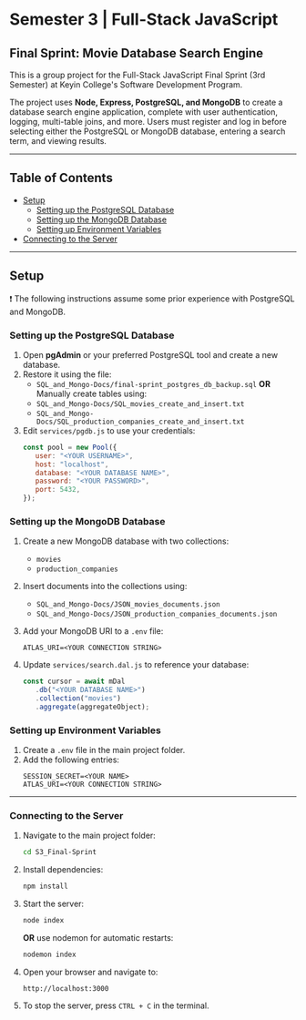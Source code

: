 <!--
    In VSCode, to switch to markdown preview mode, press Ctrl+Shift+V in the editor.
    To view preview side-by-side, press Ctrl+K V.
-->

# Semester 3 | Full-Stack JavaScript

## **Final Sprint: Movie Database Search Engine**

This is a group project for the Full-Stack JavaScript Final Sprint (3rd Semester) at Keyin College's Software Development Program.

The project uses **Node, Express, PostgreSQL, and MongoDB** to create a database search engine application, complete with user authentication, logging, multi-table joins, and more. Users must register and log in before selecting either the PostgreSQL or MongoDB database, entering a search term, and viewing results.

---

## Table of Contents
- [Setup](#setup)
  - [Setting up the PostgreSQL Database](#setting-up-the-postgresql-database)
  - [Setting up the MongoDB Database](#setting-up-the-mongodb-database)
  - [Setting up Environment Variables](#setting-up-environment-variables)
- [Connecting to the Server](#connecting-to-the-server)

---

## **Setup**

❗ The following instructions assume some prior experience with PostgreSQL and MongoDB.

### **Setting up the PostgreSQL Database**
1. Open **pgAdmin** or your preferred PostgreSQL tool and create a new database.
2. Restore it using the file:
   - `SQL_and_Mongo-Docs/final-sprint_postgres_db_backup.sql`
   **OR**
   Manually create tables using:
   - `SQL_and_Mongo-Docs/SQL_movies_create_and_insert.txt`
   - `SQL_and_Mongo-Docs/SQL_production_companies_create_and_insert.txt`
3. Edit `services/pgdb.js` to use your credentials:
   ```javascript
   const pool = new Pool({
      user: "<YOUR USERNAME>",
      host: "localhost",
      database: "<YOUR DATABASE NAME>",
      password: "<YOUR PASSWORD>",
      port: 5432,
   });
   ```

### **Setting up the MongoDB Database**

1. Create a new MongoDB database with two collections:
   - `movies`
   - `production_companies`

2. Insert documents into the collections using:
   - `SQL_and_Mongo-Docs/JSON_movies_documents.json`
   - `SQL_and_Mongo-Docs/JSON_production_companies_documents.json`

3. Add your MongoDB URI to a `.env` file:
   ```plaintext
   ATLAS_URI=<YOUR CONNECTION STRING>
   ```

4. Update `services/search.dal.js` to reference your database:
   ```javascript
   const cursor = await mDal
      .db("<YOUR DATABASE NAME>")
      .collection("movies")
      .aggregate(aggregateObject);
   ```

### **Setting up Environment Variables**

1. Create a `.env` file in the main project folder.
2. Add the following entries:
   ```plaintext
   SESSION_SECRET=<YOUR NAME>
   ATLAS_URI=<YOUR CONNECTION STRING>
   ```

---

### **Connecting to the Server**

1. Navigate to the main project folder:
   ```bash
   cd S3_Final-Sprint
   ```
2. Install dependencies:
   ```bash
   npm install
   ```
3. Start the server:
   ```bash
   node index
   ```
   **OR** use nodemon for automatic restarts:
   ```bash
   nodemon index
   ```
4. Open your browser and navigate to:
   ```
   http://localhost:3000
   ```
5. To stop the server, press `CTRL + C` in the terminal.
